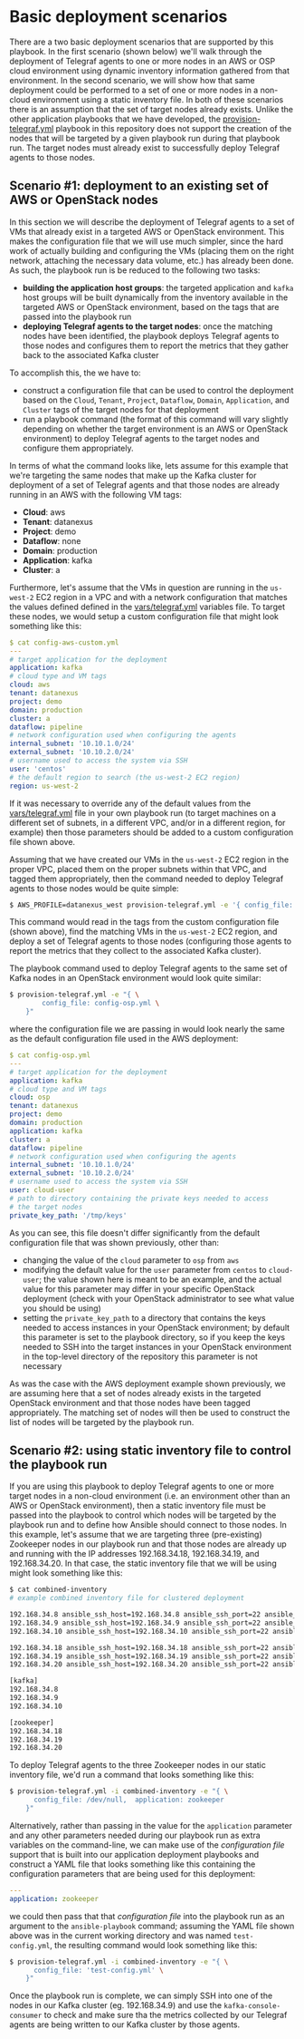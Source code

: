 # Basic deployment scenarios

There are a two basic deployment scenarios that are supported by this playbook. In the first scenario (shown below) we'll walk through the deployment of Telegraf agents to one or more nodes in an AWS or OSP cloud environment using dynamic inventory information gathered from that environment. In the second scenario, we will show how that same deployment could be performed to a set of one or more nodes in a non-cloud environment using a static inventory file. In both of these scenarios there is an assumption that the set of target nodes already exists. Unlike the other application playbooks that we have developed, the [provision-telegraf.yml](../provision-telegraf.yml) playbook in this repository does not support the creation of the nodes that will be targeted by a given playbook run during that playbook run. The target nodes must already exist to successfully deploy Telegraf agents to those nodes.

## Scenario #1: deployment to an existing set of AWS or OpenStack nodes
In this section we will describe the deployment of Telegraf agents to a set of VMs that already exist in a targeted AWS or OpenStack environment. This makes the configuration file that we will use much simpler, since the hard work of actually building and configuring the VMs (placing them on the right network, attaching the necessary data volume, etc.) has already been done. As such, the playbook run is be reduced to the following two tasks:

* **building the application host groups**: the targeted application and `kafka` host groups will be built dynamically from the inventory available in the targeted AWS or OpenStack environment, based on the tags that are passed into the playbook run
* **deploying Telegraf agents to the target nodes**: once the matching nodes have been identified, the playbook deploys Telegraf agents to those nodes and configures them to report the metrics that they gather back to the associated Kafka cluster

To accomplish this, the we have to:

* construct a configuration file that can be used to control the deployment based on the `Cloud`, `Tenant`, `Project`, `Dataflow`, `Domain`, `Application`, and `Cluster` tags of the target nodes for that deployment
* run a playbook command (the format of this command will vary slightly depending on whether the target environment is an AWS or OpenStack environment) to deploy Telegraf agents to the target nodes and configure them appropriately.

In terms of what the command looks like, lets assume for this example that we're targeting the same nodes that make up the Kafka cluster for deployment of a set of Telegraf agents and that those nodes are already running in an AWS with the following VM tags:

* **Cloud**: aws
* **Tenant**: datanexus
* **Project**: demo
* **Dataflow**: none
* **Domain**: production
* **Application**: kafka
* **Cluster**: a

Furthermore, let's assume that the VMs in question are running in the `us-west-2` EC2 region in a VPC and with a network configuration that matches the values defined defined in the [vars/telegraf.yml](../vars/telegraf.yml) variables file. To target these nodes, we would setup a custom configuration file that might look something like this:

```yaml
$ cat config-aws-custom.yml
---
# target application for the deployment
application: kafka
# cloud type and VM tags
cloud: aws
tenant: datanexus
project: demo
domain: production
cluster: a
dataflow: pipeline
# network configuration used when configuring the agents
internal_subnet: '10.10.1.0/24'
external_subnet: '10.10.2.0/24'
# username used to access the system via SSH
user: 'centos'
# the default region to search (the us-west-2 EC2 region)
region: us-west-2
```

If it was necessary to override any of the default values from the [vars/telegraf.yml](../vars/telegraf.yml) file in your own playbook run (to target machines on a different set of subnets, in a different VPC, and/or in a different region, for example) then those parameters should be added to a custom configuration file shown above.

Assuming that we have created our VMs in the `us-west-2` EC2 region in the proper VPC, placed them on the proper subnets within that VPC, and tagged them appropriately, then the command needed to deploy Telegraf agents to those nodes would be quite simple:

```bash
$ AWS_PROFILE=datanexus_west provision-telegraf.yml -e '{ config_file: "./config-aws.yml" }'
```

This command would read in the tags from the custom configuration file (shown above), find the matching VMs in the `us-west-2` EC2 region, and deploy a set of Telegraf agents to those nodes (configuring those agents to report the metrics that they collect to the associated Kafka cluster).

The playbook command used to deploy Telegraf agents to the same set of Kafka nodes in an OpenStack environment would look quite similar:

```bash
$ provision-telegraf.yml -e "{ \
        config_file: config-osp.yml \
    }"        
```

where the configuration file we are passing in would look nearly the same as the default configuration file used in the AWS deployment:

```yaml
$ cat config-osp.yml
---
# target application for the deployment
application: kafka
# cloud type and VM tags
cloud: osp
tenant: datanexus
project: demo
domain: production
application: kafka
cluster: a
dataflow: pipeline
# network configuration used when configuring the agents
internal_subnet: '10.10.1.0/24'
external_subnet: '10.10.2.0/24'
# username used to access the system via SSH
user: cloud-user
# path to directory containing the private keys needed to access
# the target nodes
private_key_path: '/tmp/keys'
```

As you can see, this file doesn't differ significantly from the default configuration file that was shown previously, other than:

* changing the value of the `cloud` parameter to `osp` from `aws`
* modifying the default value for the `user` parameter from `centos` to `cloud-user`; the value shown here is meant to be an example, and the actual value for this parameter may differ in your specific OpenStack deployment (check with your OpenStack administrator to see what value you should be using)
* setting the `private_key_path` to a directory that contains the keys needed to access instances in your OpenStack environment; by default this parameter is set to the playbook directory, so if you keep the keys needed to SSH into the target instances in your OpenStack environment in the top-level directory of the repository this parameter is not necessary

As was the case with the AWS deployment example shown previously, we are assuming here that a set of nodes already exists in the targeted OpenStack environment and that those nodes have been tagged appropriately. The matching set of nodes will then be used to construct the list of nodes will be targeted by the playbook run.

## Scenario #2: using static inventory file to control the playbook run
If you are using this playbook to deploy Telegraf agents to one or more target nodes in a non-cloud environment (i.e. an environment other than an AWS or OpenStack environment), then a static inventory file must be passed into the playbook to control which nodes will be targeted by the playbook run and to define how Ansible should connect to those nodes. In this example, let's assume that we are targeting three (pre-existing) Zookeeper nodes in our playbook run and that those nodes are already up and running with the IP addresses 192.168.34.18, 192.168.34.19, and 192.168.34.20. In that case, the static inventory file that we will be using might look something like this:

```bash
$ cat combined-inventory
# example combined inventory file for clustered deployment

192.168.34.8 ansible_ssh_host=192.168.34.8 ansible_ssh_port=22 ansible_ssh_user='cloud-user' ansible_ssh_private_key_file='keys/kafka_cluster_private_key'
192.168.34.9 ansible_ssh_host=192.168.34.9 ansible_ssh_port=22 ansible_ssh_user='cloud-user' ansible_ssh_private_key_file='keys/kafka_cluster_private_key'
192.168.34.10 ansible_ssh_host=192.168.34.10 ansible_ssh_port=22 ansible_ssh_user='cloud-user' ansible_ssh_private_key_file='keys/kafka_cluster_private_key'

192.168.34.18 ansible_ssh_host=192.168.34.18 ansible_ssh_port=22 ansible_ssh_user='cloud-user' ansible_ssh_private_key_file='keys/zk_cluster_private_key'
192.168.34.19 ansible_ssh_host=192.168.34.19 ansible_ssh_port=22 ansible_ssh_user='cloud-user' ansible_ssh_private_key_file='keys/zk_cluster_private_key'
192.168.34.20 ansible_ssh_host=192.168.34.20 ansible_ssh_port=22 ansible_ssh_user='cloud-user' ansible_ssh_private_key_file='keys/zk_cluster_private_key'

[kafka]
192.168.34.8
192.168.34.9
192.168.34.10

[zookeeper]
192.168.34.18
192.168.34.19
192.168.34.20

```

To deploy Telegraf agents to the three Zookeeper nodes in our static inventory file, we'd run a command that looks something like this:

```bash
$ provision-telegraf.yml -i combined-inventory -e "{ \
      config_file: /dev/null,  application: zookeeper
    }"
```

Alternatively, rather than passing in the value for the `application` parameter and any other parameters needed during our playbook run as extra variables on the command-line, we can make use of the *configuration file* support that is built into our application deployment playbooks and construct a YAML file that looks something like this containing the configuration parameters that are being used for this deployment:

```yaml
---
application: zookeeper
```

we could then pass that that *configuration file* into the playbook run as an argument to the `ansible-playbook` command; assuming the YAML file shown above was in the current working directory and was named `test-config.yml`, the resulting command would look something like this:

```bash
$ provision-telegraf.yml -i combined-inventory -e "{ \
      config_file: 'test-config.yml' \
    }"
```

Once the playbook run is complete, we can simply SSH into one of the nodes in our Kafka cluster (eg. 192.168.34.9) and use the `kafka-console-consumer` to check and make sure tha the metrics collected by our Telegraf agents are being written to our Kafka cluster by those agents.
